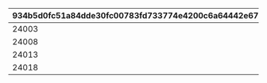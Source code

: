 |934b5d0fc51a84dde30fc00783fd733774e4200c6a64442e67b398e9d7d2690b|5e8764fe0dc200964afd6770fca8a20a8d73157d48ca922c1a63eb175696bc3b|f193e6dbd7305856efeb0ac913174262a12e4850f7cbf1bc2107433d3983a471|43c5c44b571cd21810ce9737dee2df00c199de9a94e60e3982df1f4e86e26688|0099358b933f319e8df9d57c8c9199db6df6f180176430d6010df49bc0b61d77|7833ad0aabfa2daf1315f2efe3246968af4f9f130d6fe4d96373fcb7d92f4bcc|cb62425d9453502691241cfb2ae5bc04da886d94a72533c3846a93cfd3cf6d1d|27305949e5fe1b546ea697f57c36452b415b8ac709ccae2cb3c1a9e0cacb4543|46d423a810e680258c7663879506150f9464207615c77bb592c8f68f8fe805cf|
| --- | --- | --- | --- | --- | --- | --- | --- | --- |
|24003|109001|1|0|24002|24004|24005|24001|5000|
|24008|109001|2|5001|24007|24009|24010|24006|-1|
|24013|109101|3|0|24012|24017|24015|24011|5000|
|24018|109101|4|5001|24014|24019|24020|24016|-1|